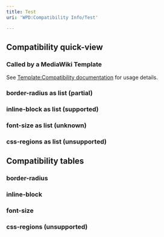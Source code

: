```yaml
---
title: Test
uri: 'WPD:Compatibility Info/Test'

---
```

## <span>Compatibility quick-view</span>

### <span>Called by a MediaWiki Template</span>

See [Template:Compatibility documentation](http://docs.webplatform.org/wiki/Template:Compatibility) for usage details.

### <span>border-radius as list (partial)</span>

<compat topic="css" feature="border-radius"></compat>

### <span>inline-block as list (supported)</span>

<compat topic="css" feature="inline-block"></compat>

### <span>font-size as list (unknown)</span>

<compat topic="css" feature="font-size"></compat>

### <span>css-regions as list (unsupported)</span>

<compat topic="css" feature="css-regions"></compat>

## <span>Compatibility tables</span>

### <span>border-radius</span>

<compat topic="css" feature="border-radius"></compat>

### <span>inline-block</span>

<compat topic="css" feature="inline-block"></compat>

### <span>font-size</span>

<compat topic="css" feature="font-size"></compat>

### <span>css-regions (unsupported)</span>

<compat topic="css" feature="css-regions"></compat>